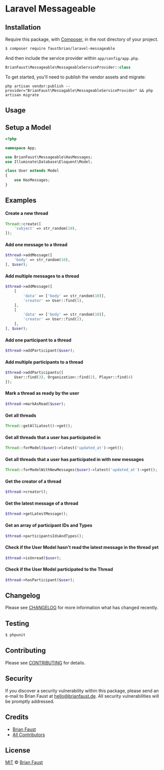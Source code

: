 # Laravel Messageable

## Installation

Require this package, with [Composer](https://getcomposer.org/), in the root directory of your project.

``` bash
$ composer require faustbrian/laravel-messageable
```

And then include the service provider within `app/config/app.php`.

``` php
BrianFaust\Messageable\MessageableServiceProvider::class
```

To get started, you'll need to publish the vendor assets and migrate:

```
php artisan vendor:publish --provider="BrianFaust\Messagable\MessageableServiceProvider" && php artisan migrate
```

## Usage

## Setup a Model

``` php
<?php

namespace App;

use BrianFaust\Messageable\HasMessages;
use Illuminate\Database\Eloquent\Model;

class User extends Model
{
    use HasMessages;
}
```

## Examples

#### Create a new thread
``` php
Thread::create([
    'subject' => str_random(10),
]);
```

#### Add one message to a thread
``` php
$thread->addMessage([
    'body' => str_random(10),
], $user);
```

#### Add multiple messages to a thread
``` php
$thread->addMessage([
    [
        'data' => ['body' => str_random(10)],
        'creator' => User::find(1),
    ],
    [
        'data' => ['body' => str_random(10)],
        'creator' => User::find(2),
    ],
], $user);
```

#### Add one participant to a thread
``` php
$thread->addParticipant($user);
```

#### Add multiple participants to a thread
``` php
$thread->addParticipants([
    User::find(3), Organization::find(2), Player::find(4)
]);
```

#### Mark a thread as ready by the user
``` php
$thread->markAsRead($user);
```

#### Get all threads
``` php
Thread::getAllLatest()->get();
```

#### Get all threads that a user has participated in
``` php
Thread::forModel($user)->latest('updated_at')->get();
```

#### Get all threads that a user has participated in with new messages
``` php
Thread::forModelWithNewMessages($user)->latest('updated_at')->get();
```

#### Get the creator of a thread
``` php
$thread->creator();
```

#### Get the latest message of a thread
``` php
$thread->getLatestMessage();
```

#### Get an array of participant IDs and Types
``` php
$thread->participantsIdsAndTypes();
```

#### Check if the User Model hasn't read the latest message in the thread yet
``` php
$thread->isUnread($user);
```

#### Check if the User Model participated to the Thread
``` php
$thread->hasParticipant($user);
```

## Changelog

Please see [CHANGELOG](CHANGELOG.md) for more information what has changed recently.

## Testing

``` bash
$ phpunit
```

## Contributing

Please see [CONTRIBUTING](CONTRIBUTING.md) for details.

## Security

If you discover a security vulnerability within this package, please send an e-mail to Brian Faust at hello@brianfaust.de. All security vulnerabilities will be promptly addressed.

## Credits

- [Brian Faust](https://github.com/faustbrian)
- [All Contributors](../../contributors)

## License

[MIT](LICENSE) © [Brian Faust](https://brianfaust.de)
